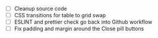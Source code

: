 - [ ] Cleanup source code
- [ ] CSS transitions for table to grid swap
- [ ] ESLINT and prettier check go back into Github workflow
- [ ] Fix padding and margin around the Close pill buttons
